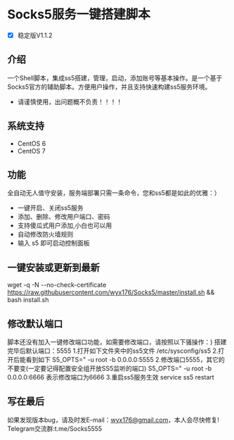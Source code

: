# Socks5服务一键搭建脚本
- [x] 稳定版V1.1.2

## 介绍 ##
一个Shell脚本，集成ss5搭建，管理，启动，添加账号等基本操作。是一个基于Socks5官方的辅助脚本。方便用户操作，并且支持快速构建ss5服务环境。

- 请谨慎使用，出问题概不负责！！！！

## 系统支持 ##
* CentOS 6
* CentOS 7

## 功能 ##
 全自动无人值守安装，服务端部署只需一条命令，您和ss5都是如此的优雅：）
- 一键开启、关闭ss5服务
- 添加、删除、修改用户端口、密码
- 支持傻瓜式用户添加,小白也可以用
- 自动修改防火墙规则
- 输入 s5 即可启动控制面板

## 一键安装或更新到最新 ##
 wget -q -N --no-check-certificate https://raw.githubusercontent.com/wyx176/Socks5/master/install.sh && bash install.sh



## 修改默认端口 ##
脚本还没有加入一键修改端口功能，如需要修改端口，请按照以下骚操作：)
搭建完毕后默认端口：5555
1.打开如下文件夹中的ss5文件
/etc/sysconfig/ss5
2.打开后能看到如下
S5_OPTS=" -u root -b 0.0.0.0:5555
2.修改端口5555，其它的不要变(一定要记得配置安全组开放SS5监听的端口)
S5_OPTS=" -u root -b 0.0.0.0:6666
表示修改端口为6666
3.重启ss5服务生效
service ss5 restart

## 写在最后 ##
如果发现版本bug，请及时发E-mail：wyx176@gmail.com，本人会尽快修复!
Telegram交流群:t.me/Socks5555
